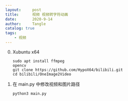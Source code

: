 ```yaml
---
layout:     post
title:      视频 视频转字符动画
date:       2020-9-14
author:     Tangle
catalog: true
tags:
    - 视频
---
```


0. Xubuntu x64
    ```
    sudo apt install ffmpeg
    opencv
    git clone https://github.com/HypoX64/bilibili.git
    cd bilibili/OneImage2Video
    ```
0. 在 main.py 中修改视频和图片路径
    ```
    python3 main.py
    ```
